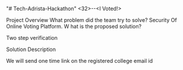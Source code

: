 "# Tech-Adrista-Hackathon" 
<32>--<I Voted!>

Project Overview
What problem did the team try to solve?
Security Of Online Voting Platform.
W
hat is the proposed solution?

Two step verification

Solution Description

We will send one time link on the registered college email id 
